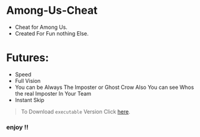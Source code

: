 # Among-Us-Cheat

* Cheat for Among Us.
* Created  For Fun nothing  Else.

# Futures:
* Speed
* Full Vision
* You can be Always  The  Imposter or Ghost Crow Also You can see Whos  the real Imposter In Your Team 
* Instant Skip
> To Download `executable` Version Click [here](https://github.com/walczy/Among-Us-Cheat/releases/tag/Among-Us ).

### enjoy !!

